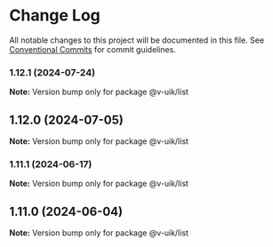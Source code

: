 # Change Log

All notable changes to this project will be documented in this file.
See [Conventional Commits](https://conventionalcommits.org) for commit guidelines.

### 1.12.1 (2024-07-24)

**Note:** Version bump only for package @v-uik/list





## 1.12.0 (2024-07-05)

**Note:** Version bump only for package @v-uik/list





### 1.11.1 (2024-06-17)

**Note:** Version bump only for package @v-uik/list





## 1.11.0 (2024-06-04)

**Note:** Version bump only for package @v-uik/list
